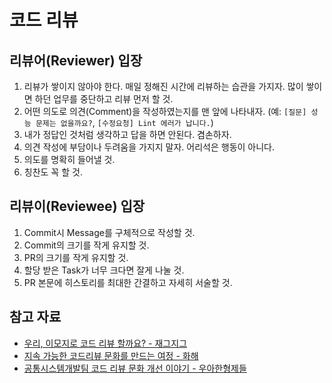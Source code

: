 # 코드 리뷰

## 리뷰어(Reviewer) 입장

1. 리뷰가 쌓이지 않아야 한다. 매일 정해진 시간에 리뷰하는 습관을 가지자. 많이 쌓이면 하던 업무를 중단하고 리뷰 먼저 할 것.
2. 어떤 의도로 의견(Comment)을 작성하였는지를 맨 앞에 나타내자. (예: `[질문] 성능 문제는 없을까요?`, `[수정요청] Lint 에러가 납니다.`)
3. 내가 정답인 것처럼 생각하고 답을 하면 안된다. 겸손하자.
4. 의견 작성에 부담이나 두려움을 가지지 말자. 어리석은 행동이 아니다.
5. 의도를 명확히 들어낼 것.
6. 칭찬도 꼭 할 것.

## 리뷰이(Reviewee) 입장

1. Commit시 Message를 구체적으로 작성할 것.
2. Commit의 크기를 작게 유지할 것.
3. PR의 크기를 작게 유지할 것.
4. 할당 받은 Task가 너무 크다면 잘게 나눌 것.
5. PR 본문에 히스토리를 최대한 간결하고 자세히 서술할 것.

## 참고 자료

- [우리, 이모지로 코드 리뷰 할까요? - 재그지그](https://wormwlrm.github.io/2024/02/04/Code-Review-with-Emoji.html)
- [지속 가능한 코드리뷰 문화를 만드는 여정 - 화해](https://blog.hwahae.co.kr/all/tech/12534)
- [공통시스템개발팀 코드 리뷰 문화 개선 이야기 - 우아한형제들](https://techblog.woowahan.com/7152)
